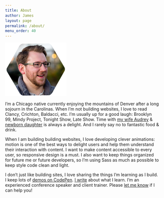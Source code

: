 ```yaml
---
title: About
author: James
layout: page
permalink: /about/
menu_order: 40
---
```

<img class="alignleft" src="/images/headshot.png" alt="James Steinbach: Profile Photo" width="200" height="174" style="shape-outside:url(/images/headshot.png);shape-margin:1em;"/>

I&#8217;m a Chicago native currently enjoying the mountains of Denver after a long sojourn in the Carolinas. When I&#8217;m not building websites, I love to read Clancy, Crichton, Baldacci, etc. I&#8217;m usually up for a good laugh: Brooklyn 99, Mindy Project, Tonight Show, Late Show. Time with [my wife Audrey][1] & [newborn daughter][2] is always a delight. And I rarely say no to fantastic food &amp; drink.

When I am building building websites, I love developing clever animations: motion is one of the best ways to delight users and help them understand their interaction with content. I want to make content accessible to every user, so responsive design is a must. I also want to keep things organized for future me or future developers, so I&#8217;m using Sass as much as possible to keep style code clean and light.

I don&#8217;t just like building sites, I love sharing the things I&#8217;m learning as I build. I keep lots of [demos on CodePen][3]. [I write][4] about what I learn. I&#8217;m an experienced conference speaker and client trainer. Please [let me know][5] if I can help you!

 [1]: http://audreysteinbach.com/ "Audrey Steinbach"
 [2]: http://babysteinbach.com "Baby Steinbach"
 [3]: http://codepen.io/jdsteinbach/ "James Steinbach: CodePen Profile"
 [4]: /blog/ "Read web design / development articles I've written!"
 [5]: /contact/ "Send me an email if I can help you with training, a talk, or guest-blogging."